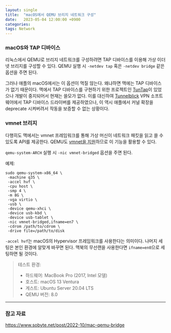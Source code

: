 ```yaml
---
layout: single
title:  "macOS에서 QEMU 브리지 네트워크 구성"
date:   2023-05-04 12:00:00 +0900
categories: 
tags: Network
---
```


### macOS와 TAP 디바이스

리눅스에서 QEMU로 브리지 네트워크를 구성하려면 TAP 디바이스를 이용해 가상 이더넷 브리지를 구성할 수 있다. QEMU 실행 시 `-netdev tap` 혹은 `-netdev bridge` 같은 옵션을 주면 된다.

그러나 애플의 macOS에서는 이 옵션이 먹질 않는다. 왜냐하면 맥에는 TAP 디바이스가 없기 때문이다. 맥에서 TAP 디바이스를 구현하기 위한 프로젝트인 [TunTap](https://tuntaposx.sourceforge.net/)이 있었으나 개발이 중지되어서 현재는 쓸모가 없다. 이를 대신하여 [Tunnelblick](https://tunnelblick.net/cTunTapConnections.html) VPN 소프트웨어에서 TAP 디바이스 드라이버를 제공하였으나, 이 역시 애플에서 커널 확장을 deprecate 시켜버려서 작동을 보증할 수 없는 상황이다.

### vmnet 브리지

다행히도 맥에서는 vmnet 프레임워크를 통해 가상 머신이 네트워크 패킷을 읽고 쓸 수 있도록 API를 제공한다. QEMU도 [vmnet을 지원](https://patchew.org/QEMU/20220317172839.28984-1-Vladislav.Yaroshchuk@jetbrains.com/)하므로 이 기능을 활용할 수 있다. 

`qemu-system-ARCH` 실행 시 `-nic vmnet-bridged` 옵션을 주면 된다.

예제:

```
sudo qemu-system-x86_64 \
 -machine q35 \
 -accel hvf \
 -cpu host \
 -smp 4 \
 -m 8G \
 -vga virtio \
 -usb \
 -device qemu-xhci \
 -device usb-kbd \
 -device usb-tablet \
 -nic vmnet-bridged,ifname=en7 \
 -cdrom /path/to/cdrom \
 -drive file=/path/to/disk
```

`-accel hvf`는 macOS의 Hypervisor 프레임워크를 사용한다는 의미이다. 나머지 세팅은 본인 환경에 알맞게 바꾸면 된다. 맥북의 무선랜을 사용한다면 `ifname=en0`으로 세팅하면 될 것이다.

> 테스트 환경:
>  - 하드웨어: MacBook Pro (2017, Intel 모델)
>  - 호스트: macOS 13 Ventura
>  - 게스트: Ubuntu Server 20.04 LTS
>  - QEMU 버전: 8.0

---
### 참고 자료
<https://www.sobyte.net/post/2022-10/mac-qemu-bridge>